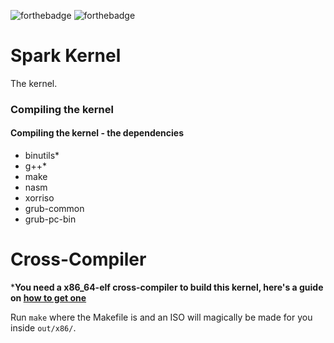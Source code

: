 ![forthebadge](https://forthebadge.com/images/badges/built-with-love.svg) ![forthebadge](https://forthebadge.com/images/badges/made-with-c-plus-plus.svg)

# Spark Kernel
The kernel.
### Compiling the kernel
#### Compiling the kernel - the dependencies
* binutils*
* g++*
* make
* nasm
* xorriso
* grub-common
* grub-pc-bin
# Cross-Compiler
***You need a x86_64-elf cross-compiler to build this kernel, here's a guide on [how to get one](https://wiki.osdev.org/GCC_Cross-Compiler)**

Run `make` where the Makefile is and an ISO will magically be made for you inside `out/x86/`.